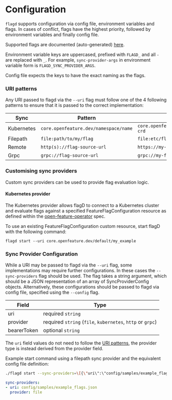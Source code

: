 # Configuration

`flagd` supports configuration via config file, environment variables and flags. In cases of conflict, flags have the
highest priority, followed by environment variables and finally config file.

Supported flags are documented (auto-generated) [here](./flagd_start.md).

Environment variable keys are uppercased, prefixed with `FLAGD_` and all `-` are replaced with `_`. For example,
`sync-provider-args` in environment variable form is `FLAGD_SYNC_PROVIDER_ARGS`.

Config file expects the keys to have the exact naming as the flags.

### <a name="uri-patterns"></a> URI patterns

Any URI passed to flagd via the `--uri` flag must follow one of the 4 following patterns to ensure that it is passed to the correct implementation: 

| Sync       | Pattern                            | Example                               |
|------------|------------------------------------|---------------------------------------|
| Kubernetes | `core.openfeature.dev/namespace/name` | `core.openfeature.dev/default/my-crd` |
| Filepath   | `file:path/to/my/flag`             | `file:etc/flagd/my-flags.json`        |
| Remote     | `http(s)://flag-source-url`        | `https://my-flags.com/flags`          |
| Grpc       | `grpc://flag-source-url`           | `grpc://my-flags-server`        |


### Customising sync providers

Custom sync providers can be used to provide flag evaluation logic.

#### Kubernetes provider 

The Kubernetes provider allows flagD to connect to a Kubernetes cluster and evaluate flags against a specified FeatureFlagConfiguration resource as defined within the [open-feature-operator](https://github.com/open-feature/open-feature-operator/blob/main/apis/core/v1alpha1/featureflagconfiguration_types.go) spec.

To use an existing FeatureFlagConfiguration custom resource, start flagD with the following command:

```shell
flagd start --uri core.openfeature.dev/default/my_example
```

### Sync Provider Configuration

While a URI may be passed to flagd via the `--uri` flag, some implementations may require further configurations. In these cases the `--sync-providers` flag should be used.
The flag takes a string argument, which should be a JSON representation of an array of SyncProviderConfig objects. Alternatively, these configurations should be passed to
flagd via config file, specified using the `--config` flag.

| Field       | Type  | 
|------------|------------------------------------|
| uri | required `string` |  |
| provider   | required `string` (`file`, `kubernetes`, `http` or `grpc`) |
| bearerToken     | optional `string`        |

The `uri` field values do not need to follow the [URI patterns](#uri-patterns), the provider type is instead derived from the provider field.

Example start command using a filepath sync provider and the equivalent config file definition:
```sh
./flagd start --sync-providers=\[{\"uri\":\"config/samples/example_flags.json\"\,\"provider\":\"file\"}\]
```

```yaml
sync-providers:
- uri: config/samples/example_flags.json
  provider: file
```